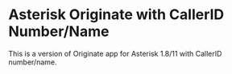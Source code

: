 Asterisk Originate with CallerID Number/Name
===========================

This is a version of Originate app for Asterisk 1.8/11 with CallerID number/name.
